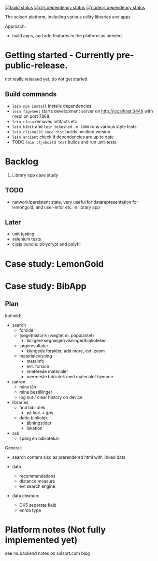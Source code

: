     
[![build status](https://travis-ci.org/rasmuserik/solsort-new.svg?branch=master)](https://travis-ci.org/rasmuserik/solsort-new)
[![cljs dependency status](http://jarkeeper.com/rasmuserik/solsort-new/status.png)](http://jarkeeper.com/rasmuserik/solsort-new)
[![node.js dependency status](https://david-dm.org/rasmuserik/solsort-new.svg)](https://david-dm.org/rasmuserik/solsort-new)

The solsort platform, including various utility libraries and apps.

Approach: 

- build apps, and add features to the platform as needed.

# Getting started - Currently pre-public-release.

not really released yet, do not get started

## Build commands

- `lein npm install` installs dependencies
- `lein figwheel` starts development server on
  [http://localhost:3449](http://localhost:3449/) with nrepl on port 7888.
- `lein clean` removes artifacts etc
- `lein kibit` and `lein bikeshed -m 1000` runs various style tests
- `lein cljsbuild once dist` builds minified version
- `lein ancient` check if dependencies are up to date
- TODO `lein cljsbuild test` builds and run unit-tests


# Backlog

1. Library app case study

## TODO

- network/persistent state, very useful for datarepresentation for lemongold, and user-infor etc. in library app

## Later
- unit testing
- selenium tests
- cljsjs bundle: polycrypt and polyfill

# Case study: LemonGold

# Case study: BibApp
## Plan

Indhold:

- search
  - forside
  - (søge)historik (vægtet m. popularitet)
    - tidligere søgninger/visninger/biblioteker
  - søgeresultater
    - klyngede forsider, add more, evt. zoom
  - materialevisning
    - metainfo
    - evt. forside
    - relaterede materialer
    - nærmeste bibliotek med materialet hjemme
- patron
  - mine lån
  - mine bestillinger
  - log out / clear history on device
- libraries
  - find bibliotek
    - på kort + gps
  - dette bibliotek
    - åbningstider
    - lokation
- ask
  - spørg en bibliotekar

General:

- search content also as prerendered html with linked data
- data
  - recommendations
  - distance measure
  - evt search engine

- data cleanup:
  - DK5 separate field
  - en/da type

# Platform notes (Not fully implemented yet)

see mubackend notes on solsort.com blog

